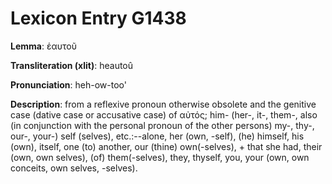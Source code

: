 # Lexicon Entry G1438

**Lemma**: ἑαυτοῦ

**Transliteration (xlit)**: heautoû

**Pronunciation**: heh-ow-too'

**Description**:
from a reflexive pronoun otherwise obsolete and the genitive case (dative case or accusative case) of αὐτός; him- (her-, it-, them-, also (in conjunction with the personal pronoun of the other persons) my-, thy-, our-, your-) self (selves), etc.:--alone, her (own, -self), (he) himself, his (own), itself, one (to) another, our (thine) own(-selves), + that she had, their (own, own selves), (of) them(-selves), they, thyself, you, your (own, own conceits, own selves, -selves).
